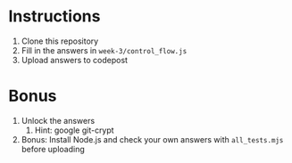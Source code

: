 # Instructions

1. Clone this repository
2. Fill in the answers in `week-3/control_flow.js`
3. Upload answers to codepost

# Bonus

1. Unlock the answers
   1. Hint: google git-crypt
2. Bonus: Install Node.js and check your own answers with `all_tests.mjs` before uploading
